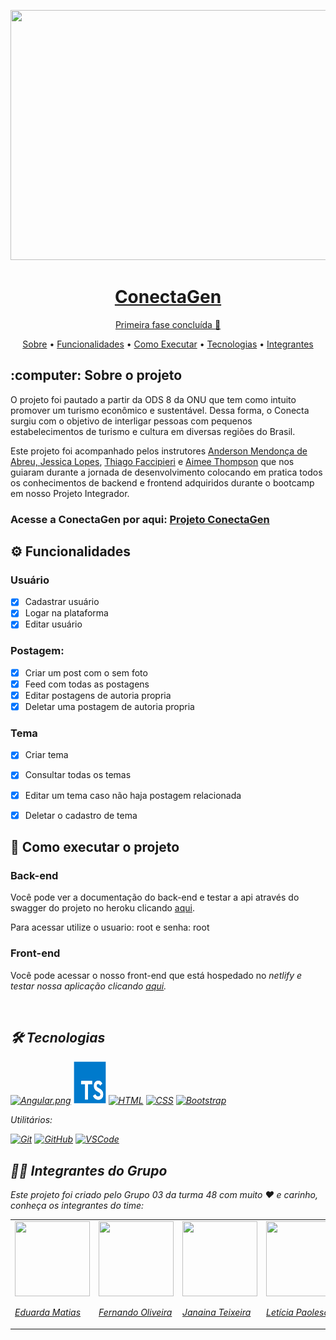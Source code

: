 <p align="center">
 <a href="https://conectagen.netlify.app/#/inicio"><img src="https://i.imgur.com/x3NdCab.png" alt="" height="400px" width="800px">
  
</p>
<h1 align="center">ConectaGen</h1>
<p align="center">Primeira fase concluída 🚀</p>
<p align="center">
  <a href="#Sobre">Sobre</a> •
  <a href="#Funcionalidades">Funcionalidades</a> •
  <a href="#Executar">Como Executar</a> •
  <a href="#Tecnologias">Tecnologias</a> •
  <a href="#Integrantes">Integrantes</a> 
 
</p>

<h2 id="Sobre">:computer: Sobre o projeto</h2>
<p>
  O projeto foi pautado a partir da ODS 8 da ONU que tem como intuito promover um turismo econômico e sustentável. Dessa forma, o Conecta surgiu com o objetivo de interligar pessoas com pequenos estabelecimentos de turismo e cultura em diversas regiões do Brasil.

<p>
  Este projeto foi acompanhado pelos instrutores  <a href="https://www.linkedin.com/in/anderson-mendon%C3%A7a-de-abreu-11179a85/">Anderson Mendonça de Abreu,  <a href= "https://www.linkedin.com/in/jessica-lopes-teodozio/">Jessica Lopes</a>, <a href="https://www.linkedin.com/in/thiago-faccipieri/">Thiago Faccipieri</a> e <a href="https://www.linkedin.com/in/aimeezita/">Aimee Thompson</a> que nos guiaram durante a jornada de desenvolvimento colocando em pratica todos os conhecimentos de backend e frontend adquiridos durante o bootcamp em nosso Projeto Integrador.  
</p>
<h3> Acesse a ConectaGen por aqui: <a href="https://conectagen.netlify.app/#/inicio">Projeto ConectaGen</a> </h3>



<h2 id="Funcionalidades">⚙️ Funcionalidades</h2>

<h3>Usuário</h3>

  - [x] Cadastrar usuário
  - [x] Logar na plataforma
  - [x] Editar usuário

<h3>Postagem:</h3>

  - [x] Criar um post com o sem foto
  - [x] Feed com todas as postagens
  - [x] Editar postagens de autoria propria
  - [x] Deletar uma postagem de autoria propria

<h3>Tema</h3>

  - [x] Criar tema
  - [x] Consultar todas os temas  
  - [x] Editar um tema caso não haja postagem relacionada
  - [x] Deletar o cadastro de tema


<h2 id="Executar">🚀 Como executar o projeto</h2>

<h3> Back-end</h3>
<p>Você pode ver a documentação do back-end e testar a api através do swagger do projeto no heroku clicando <a href="https://conectagen.herokuapp.com/">aqui</a>.</p>
<p> Para acessar utilize o usuario: root e senha: root </p>



<h3> Front-end</h3>
<p>Você pode acessar o nosso front-end que está hospedado no <em>netlify<em> e testar nossa aplicação clicando <a href="https://conectagen.netlify.app/#/inicio">aqui</a>.</p>

<br/>

<h2 id="Tecnologias">🛠 Tecnologias</h2>


<a href="https://angular.io/"><img src="https://cdn.jsdelivr.net/gh/devicons/devicon/icons/angularjs/angularjs-original.svg" alt="Angular.png" title="Angular" height="62px" width="62px"></a>
<a href="https://www.typescriptlang.org/"><img src="https://raw.githubusercontent.com/devicons/devicon/master/icons/typescript/typescript-original.svg" alt="TypeScript" title="TypeScript" height="68px" width="52px"></a>
<a href="https://www.w3schools.com/html/"><img src="https://cdn.jsdelivr.net/gh/devicons/devicon/icons/html5/html5-original.svg" alt="HTML" title="HTML" height="62px" width="62px"></a>
<a href="https://www.w3schools.com/css/"><img src="https://cdn.jsdelivr.net/gh/devicons/devicon/icons/css3/css3-original.svg" alt="CSS" title="CSS" height="62px" width="62px"></a>
<a href="https://getbootstrap.com.br/"><img src="https://getbootstrap.com/docs/5.2/assets/brand/bootstrap-logo-shadow.png" alt="Bootstrap" title="Bootstrap" height="62px" width="62px"></a>

<p>Utilitários:</p>
<a href="https://git-scm.com/"><img src="https://img.icons8.com/color/344/git.png" alt="Git" title="Git" height="62px" width="62px"></a>
<a href="https://github.com/"><img src="https://github.githubassets.com/images/modules/logos_page/GitHub-Mark.png" alt="GitHub" title="GitHub" height="62px" width="62px"></a>
<a href="https://code.visualstudio.com/"><img src="https://img.icons8.com/fluency/344/visual-studio-code-2019.png" alt="VSCode" title="VSCode" height="52px" width="52px"></a>


<h2 id="Integrantes">👨‍💻 Integrantes do Grupo</h2>
<p>Este projeto foi criado pelo Grupo 03 da turma 48 com muito ❤️ e carinho, conheça os integrantes do time:</p>
<table>
  <tr>
    <td>
      <a href="https://github.com/EduardaMatias"><img src="https://conectagen.netlify.app/assets/img/dev-duda.png" width="120px;" height="120px;"></a>  
      <a href="https://www.linkedin.com/in/eduarda-matias-8843481b8/"><p>Eduarda Matias</p></a>
    </td>
    <td>
      <a href="https://github.com/Fernando-Oliver"><img src="https://conectagen.netlify.app/assets/img/dev-fernando.png" width="120px;" height="120px;"></a>
      <a href="https://www.linkedin.com/in/fernando-oliveira-255b64174/"><p>Fernando Oliveira</p></a>
    </td> 
    <td>
      <a href="https://github.com/janagt"><img src="https://conectagen.netlify.app/assets/img/dev-jana.png" width="120px;" height="120px;"></a>
      <a href="https://www.linkedin.com/in/janaina-teixeira/"><p>Janaina Teixeira</p></a>
    </td>
    <td>
      <a href="https://github.com/leticiapaoleschi"><img src="https://conectagen.netlify.app/assets/img/dev-leticia.png" width="120px;" height="120px;"></a>
      <a href="https://www.linkedin.com/in/leticiapaoleschi/"><p>Letícia Paoleschi</p></a>
    </td>
    <td>
      <a href="https://github.com/MatheusMSF"><img src="https://conectagen.netlify.app/assets/img/dev-matheus.png" width="120px;" height="120px;"></a>
      <a href="https://www.linkedin.com/in/matheus-ferreira-317b98231/"><p>Matheus Ferreira</p></a>
    </td>
    <td>
      <a href="https://github.com/victormreis"><img src="https://conectagen.netlify.app/assets/img/dev-victor.png" width="120px;" height="120px;"></a>
      <a href="https://www.linkedin.com/in/victorm-reis/"><p>Victor Martins</p></a>
    </td>
  </tr>
</table>
